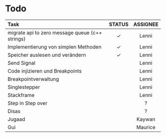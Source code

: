 # Todo

| Task | STATUS | ASSIGNEE |
|:---|:---:|:---:|
migrate api to zero message queue (c++ strings) | ✓ | Lenni
Implementierung von simplen Methoden | ✓ | Lenni
Speicher auslesen und verändern | ✓ | Lenni
Send Signal | | Lenni
Code injizieren und Breakpoints | | Lenni
Breakpointverwaltung | | Lenni
Singlestepper | | Lenni
Stackframe | | Lenni
Step in Step over | | ?
Disas | | ? 
Jugaad | | Kaywan
Gui | | Maurice
